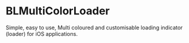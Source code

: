 # BLMultiColorLoader
Simple, easy to use, Multi coloured and customisable loading indicator (loader) for iOS applications.
